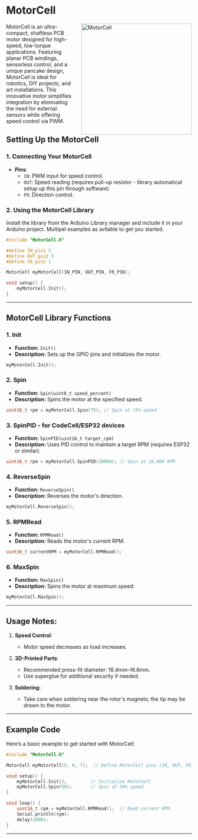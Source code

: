 # MotorCell

<img src="https://microbots.io/cdn/shop/files/NCNBnM-Copy_800x.png?v=1732024552" alt="MotorCell" width="300" align="right" style="margin-left: 20px;">

MotorCell is an ultra-compact, shaftless PCB motor designed for high-speed, low-torque applications. Featuring planar PCB windings, sensorless control, and a unique pancake design, MotorCell is ideal for robotics, DIY projects, and art installations. This innovative motor simplifies integration by eliminating the need for external sensors while offering speed control via PWM.

## Setting Up the MotorCell

### 1. Connecting Your MotorCell

- **Pins**:
  - `IN`: PWM input for speed control.
  - `OUT`: Speed reading (requires pull-up resistor - library automatical setup up this pin through software)
  - `FR`: Direction control.

### 2. Using the MotorCell Library

Install the library from the Arduino Library manager and include it in your Arduino project. Multipel examples as avilable to get you started.

```cpp
#include "MotorCell.h"

#define IN_pin1 2
#define OUT_pin2 3
#define FR_pin2 1

MotorCell myMotorCell(IN_PIN, OUT_PIN, FR_PIN);

void setup() {
    myMotorCell.Init();
}
```

---

## MotorCell Library Functions

### 1. **Init**
- **Function:** `Init()`
- **Description:** Sets up the GPIO pins and initializes the motor.

```cpp
myMotorCell.Init();
```

### 2. **Spin**
- **Function:** `Spin(uint8_t speed_percent)`
- **Description:** Spins the motor at the specified speed.

```cpp
uint16_t rpm = myMotorCell.Spin(75); // Spin at 75% speed
```

### 3. **SpinPID - for CodeCell/ESP32 devices**
- **Function:** `SpinPID(uint16_t target_rpm)`
- **Description:** Uses PID control to maintain a target RPM (requires ESP32 or similar).

```cpp
uint16_t rpm = myMotorCell.SpinPID(10000); // Spin at 10,000 RPM
```

### 4. **ReverseSpin**
- **Function:** `ReverseSpin()`
- **Description:** Reverses the motor's direction.

```cpp
myMotorCell.ReverseSpin();
```

### 5. **RPMRead**
- **Function:** `RPMRead()`
- **Description:** Reads the motor's current RPM.

```cpp
uint16_t currentRPM = myMotorCell.RPMRead();
```

### 6. **MaxSpin**
- **Function:** `MaxSpin()`
- **Description:** Spins the motor at maximum speed.

```cpp
myMotorCell.MaxSpin();
```

---

## Usage Notes:

1. **Speed Control**:
   - Motor speed decreases as load increases. 
   
2. **3D-Printed Parts**:
   - Recommended press-fit diameter: 16.4mm–16.6mm.
   - Use superglue for additional security if needed.

3. **Soldering**:
   - Take care when soldering near the rotor's magnets; the tip may be drawn to the motor.

---

## Example Code

Here’s a basic example to get started with MotorCell:

```cpp
#include "MotorCell.h"

MotorCell myMotorCell(5, 6, 7);  // Define MotorCell pins (IN, OUT, FR)

void setup() {
    myMotorCell.Init();         // Initialize MotorCell
    myMotorCell.Spin(50);       // Spin at 50% speed
}

void loop() {
    uint16_t rpm = myMotorCell.RPMRead();  // Read current RPM
    Serial.println(rpm);
    delay(1000);
}
```

---

